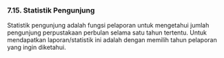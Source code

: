 ### 7.15. Statistik Pengunjung

Statistik pengunjung adalah fungsi pelaporan untuk mengetahui  jumlah pengunjung perpustakaan perbulan selama satu tahun tertentu.  Untuk mendapatkan laporan/statistik ini adalah dengan memilih tahun pelaporan yang ingin diketahui.  

